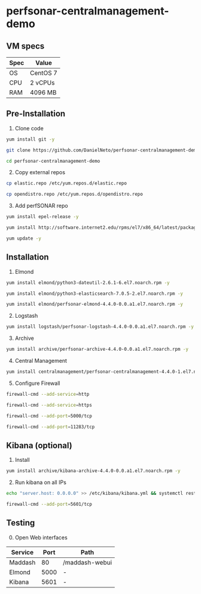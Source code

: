# perfsonar-centralmanagement-demo

## VM specs

| Spec | Value    |
| ---- | -------- |
| OS   | CentOS 7 |
| CPU  | 2 vCPUs  |
| RAM  | 4096 MB  |

## Pre-Installation

1. Clone code
```bash
yum install git -y
```
```bash
git clone https://github.com/DanielNeto/perfsonar-centralmanagement-demo.git
```
```bash
cd perfsonar-centralmanagement-demo
```

2. Copy external repos
```bash
cp elastic.repo /etc/yum.repos.d/elastic.repo
```
```bash
cp opendistro.repo /etc/yum.repos.d/opendistro.repo
```

3. Add perfSONAR repo
```bash
yum install epel-release -y
```
```bash
yum install http://software.internet2.edu/rpms/el7/x86_64/latest/packages/perfSONAR-repo-0.10-1.noarch.rpm -y
```
```bash
yum update -y
```

## Installation

1. Elmond
```bash
yum install elmond/python3-dateutil-2.6.1-6.el7.noarch.rpm -y
```
```bash
yum install elmond/python3-elasticsearch-7.0.5-2.el7.noarch.rpm -y
```
```bash
yum install elmond/perfsonar-elmond-4.4.0-0.0.a1.el7.noarch.rpm -y
```

2. Logstash
```bash
yum install logstash/perfsonar-logstash-4.4.0-0.0.a1.el7.noarch.rpm -y
```

3. Archive
```bash
yum install archive/perfsonar-archive-4.4.0-0.0.a1.el7.noarch.rpm -y
```

4. Central Management
```bash
yum install centralmanagement/perfsonar-centralmanagement-4.4.0-1.el7.noarch.rpm -y
```

5. Configure Firewall
```bash
firewall-cmd --add-service=http
```
```bash
firewall-cmd --add-service=https
```
```bash
firewall-cmd --add-port=5000/tcp
```
```bash
firewall-cmd --add-port=11283/tcp
```

## Kibana (optional)

1. Install
```bash
yum install archive/kibana-archive-4.4.0-0.0.a1.el7.noarch.rpm -y
```

2. Run kibana on all IPs
```bash
echo "server.host: 0.0.0.0" >> /etc/kibana/kibana.yml && systemctl restart kibana
```
```bash
firewall-cmd --add-port=5601/tcp
```

## Testing

0. Open Web interfaces

| Service | Port | Path           |
| ------- | ---- | -------------- |
| Maddash | 80   | /maddash-webui |
| Elmond  | 5000 | -              |
| Kibana  | 5601 | -              |
